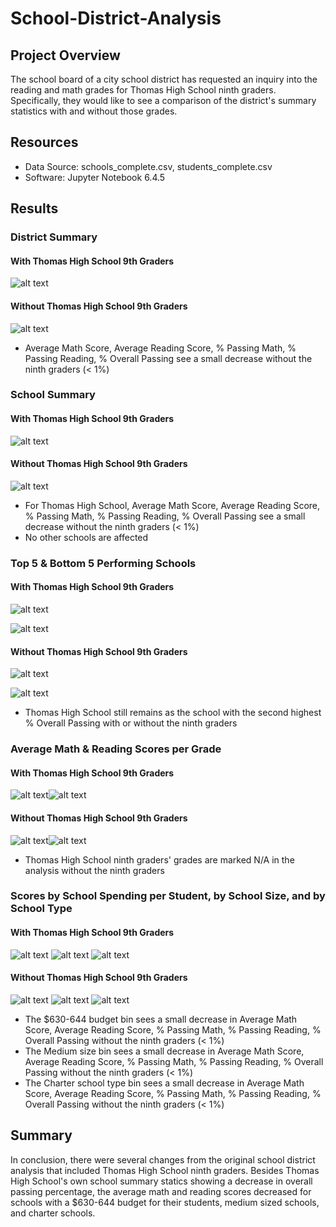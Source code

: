 # School-District-Analysis

## Project Overview
The school board of a city school district has requested an inquiry into the reading and math grades for Thomas High School ninth graders. Specifically, they would like to see a comparison of the district's summary statistics with and without those grades.

## Resources
- Data Source: schools_complete.csv, students_complete.csv
- Software: Jupyter Notebook 6.4.5

## Results

### District Summary
#### With Thomas High School 9th Graders
![alt text](https://github.com/thehatch4815162342/School_District_Analysis/blob/main/images/district_summary_1.png) 
#### Without Thomas High School 9th Graders
![alt text](https://github.com/thehatch4815162342/School_District_Analysis/blob/main/images/district_summary_2.png) 

- Average Math Score, Average Reading Score, % Passing Math, % Passing Reading, % Overall Passing see a small decrease without the ninth graders (< 1%)

### School Summary
#### With Thomas High School 9th Graders
![alt text](https://github.com/thehatch4815162342/School_District_Analysis/blob/main/images/school_summary_1.png) 
#### Without Thomas High School 9th Graders
![alt text](https://github.com/thehatch4815162342/School_District_Analysis/blob/main/images/school_summary_2.png)

- For Thomas High School, Average Math Score, Average Reading Score, % Passing Math, % Passing Reading, % Overall Passing see a small decrease without the ninth graders (< 1%)
- No other schools are affected

### Top 5 & Bottom 5 Performing Schools
#### With Thomas High School 9th Graders
![alt text](https://github.com/thehatch4815162342/School_District_Analysis/blob/main/images/top_5_1.png) 

![alt text](https://github.com/thehatch4815162342/School_District_Analysis/blob/main/images/bottom_5_1.png) 
#### Without Thomas High School 9th Graders
![alt text](https://github.com/thehatch4815162342/School_District_Analysis/blob/main/images/top_5_2.png) 

![alt text](https://github.com/thehatch4815162342/School_District_Analysis/blob/main/images/bottom_5_2.png) 

- Thomas High School still remains as the school with the second highest % Overall Passing with or without the ninth graders

### Average Math & Reading Scores per Grade
#### With Thomas High School 9th Graders
![alt text](https://github.com/thehatch4815162342/School_District_Analysis/blob/main/images/math_average_1.png)![alt text](https://github.com/thehatch4815162342/School_District_Analysis/blob/main/images/math_average_1.png)
#### Without Thomas High School 9th Graders
![alt text](https://github.com/thehatch4815162342/School_District_Analysis/blob/main/images/math_average_2.png)![alt text](https://github.com/thehatch4815162342/School_District_Analysis/blob/main/images/math_average_2.png)

- Thomas High School ninth graders' grades are marked N/A in the analysis without the ninth graders

### Scores by School Spending per Student, by School Size, and by School Type
#### With Thomas High School 9th Graders
![alt text](https://github.com/thehatch4815162342/School_District_Analysis/blob/main/images/school_spending_1.png) 
![alt text](https://github.com/thehatch4815162342/School_District_Analysis/blob/main/images/school_size_1.png)
![alt text](https://github.com/thehatch4815162342/School_District_Analysis/blob/main/images/school_type_1.png)
#### Without Thomas High School 9th Graders
![alt text](https://github.com/thehatch4815162342/School_District_Analysis/blob/main/images/school_spending_2.png) 
![alt text](https://github.com/thehatch4815162342/School_District_Analysis/blob/main/images/school_size_2.png)
![alt text](https://github.com/thehatch4815162342/School_District_Analysis/blob/main/images/school_type_2.png)

- The $630-644 budget bin sees a small decrease in Average Math Score, Average Reading Score, % Passing Math, % Passing Reading, % Overall Passing without the ninth graders (< 1%)
- The Medium size bin sees a small decrease in Average Math Score, Average Reading Score, % Passing Math, % Passing Reading, % Overall Passing without the ninth graders (< 1%)
- The Charter school type bin sees a small decrease in Average Math Score, Average Reading Score, % Passing Math, % Passing Reading, % Overall Passing without the ninth graders (< 1%)

 
## Summary
In conclusion, there were several changes from the original school district analysis that included Thomas High School ninth graders. Besides Thomas High School's own school summary statics showing a decrease in overall passing percentage, the average math and reading scores decreased for schools with a $630-644 budget for their students, medium sized schools, and charter schools.



